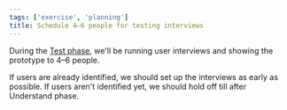 ```yaml
---
tags: ['exercise', 'planning']
title: Schedule 4–6 people for testing interviews
---
```


During the [Test phase](/phases/test), we'll be running user interviews and
showing the prototype to 4–6 people.

If users are already identified, we should set up the interviews as early as
possible. If users aren't identified yet, we should hold off till after
Understand phase.
